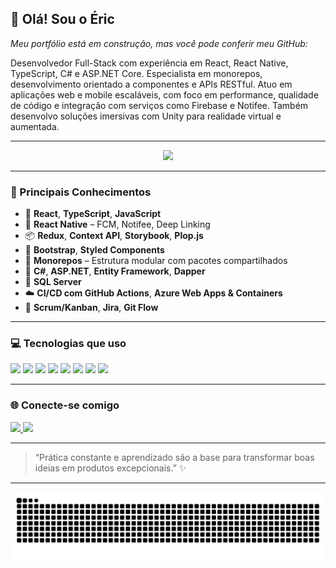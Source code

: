 <h2 align="left">👋 Olá! Sou o Éric</h2>
<i align="left">Meu portfólio está em construção, mas você pode conferir meu GitHub:</i>
<p></p>
Desenvolvedor Full-Stack com experiência em React, React Native, TypeScript, C# e ASP.NET Core. Especialista em monorepos, desenvolvimento orientado a componentes e APIs RESTful.
Atuo em aplicações web e mobile escaláveis, com foco em performance, qualidade de código e integração com serviços como Firebase e Notifee. Também desenvolvo soluções imersivas com Unity para realidade virtual e aumentada.

---

<div align="center">
  <img src="https://github-readme-stats.vercel.app/api/top-langs?username=ericcoisa&layout=compact&langs_count=8&theme=dracula&hide_border=false" height="160"/>
</div>

---

### 🧠 Principais Conhecimentos

- 🔷 **React**, **TypeScript**, **JavaScript**
- 📲 **React Native** – FCM, Notifee, Deep Linking
- 📦 **Redux**, **Context API**, **Storybook**, **Plop.js**
- 🎨 **Bootstrap**, **Styled Components**
- 🧱 **Monorepos** – Estrutura modular com pacotes compartilhados
- 🧠 **C#**, **ASP.NET**, **Entity Framework**, **Dapper**
- 🧮 **SQL Server**
- ☁️ **CI/CD com GitHub Actions**, **Azure Web Apps & Containers**
- 📌 **Scrum/Kanban**, **Jira**, **Git Flow**

---

### 💻 Tecnologias que uso

<div align="left">
  <img src="https://cdn.jsdelivr.net/gh/devicons/devicon/icons/react/react-original.svg" height="30" />
  <img src="https://cdn.jsdelivr.net/gh/devicons/devicon/icons/typescript/typescript-original.svg" height="30" />
  <img src="https://cdn.jsdelivr.net/gh/devicons/devicon/icons/javascript/javascript-original.svg" height="30" />
  <img src="https://cdn.jsdelivr.net/gh/devicons/devicon/icons/csharp/csharp-original.svg" height="30" />
  <img src="https://cdn.jsdelivr.net/gh/devicons/devicon/icons/firebase/firebase-plain.svg" height="30" />
  <img src="https://cdn.jsdelivr.net/gh/devicons/devicon/icons/dotnetcore/dotnetcore-original.svg" height="30" />
  <img src="https://cdn.jsdelivr.net/gh/devicons/devicon/icons/git/git-original.svg" height="30" />
  <img src="https://cdn.jsdelivr.net/gh/devicons/devicon/icons/azure/azure-original.svg" height="30" />
</div>

---

### 🌐 Conecte-se comigo

<div align="left">
  <a href="https://www.linkedin.com/in/eric-vitor/" target="_blank">
    <img src="https://img.shields.io/static/v1?message=LinkedIn&logo=linkedin&label=&color=0077B5&logoColor=white&style=for-the-badge" height="35" />
  </a>
  <a href="mailto:ericvitor96@gmail.com">
    <img src="https://img.shields.io/static/v1?message=Gmail&logo=gmail&label=&color=D14836&logoColor=white&style=for-the-badge" height="35" />
  </a>
</div>

---

> “Prática constante e aprendizado são a base para transformar boas ideias em produtos excepcionais.” ✨

---

<picture>
  <source media="(prefers-color-scheme: dark)" srcset="https://raw.githubusercontent.com/ericcoisa/ericcoisa/output/github-contribution-grid-snake-dark.svg">
  <source media="(prefers-color-scheme: light)" srcset="https://raw.githubusercontent.com/ericcoisa/ericcoisa/output/github-contribution-grid-snake.svg">
  <img alt="github contribution grid snake animation" src="https://raw.githubusercontent.com/ericcoisa/ericcoisa/output/github-contribution-grid-snake.svg">
</picture>
